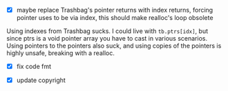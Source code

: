 - [x] maybe replace Trashbag's pointer returns with index returns,
forcing pointer uses to be via index, this should make realloc's loop obsolete

Using indexes from Trashbag sucks.
I could live with `tb.ptrs[idx]`,
but since ptrs is a void pointer array you have to cast in various scenarios.
Using pointers to the pointers also suck,
and using copies of the pointers is highly unsafe, breaking with a realloc.

- [x] fix code fmt

- [x] update copyright
